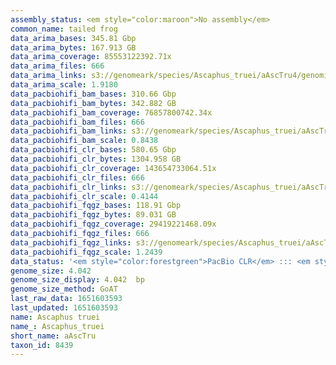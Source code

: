 ```yaml
---
assembly_status: <em style="color:maroon">No assembly</em>
common_name: tailed frog
data_arima_bases: 345.81 Gbp
data_arima_bytes: 167.913 GB
data_arima_coverage: 85553122392.71x
data_arima_files: 666
data_arima_links: s3://genomeark/species/Ascaphus_truei/aAscTru4/genomic_data/arima/<br>
data_arima_scale: 1.9180
data_pacbiohifi_bam_bases: 310.66 Gbp
data_pacbiohifi_bam_bytes: 342.882 GB
data_pacbiohifi_bam_coverage: 76857800742.34x
data_pacbiohifi_bam_files: 666
data_pacbiohifi_bam_links: s3://genomeark/species/Ascaphus_truei/aAscTru4/genomic_data/pacbio_hifi/<br>
data_pacbiohifi_bam_scale: 0.8438
data_pacbiohifi_clr_bases: 580.65 Gbp
data_pacbiohifi_clr_bytes: 1304.958 GB
data_pacbiohifi_clr_coverage: 143654733064.51x
data_pacbiohifi_clr_files: 666
data_pacbiohifi_clr_links: s3://genomeark/species/Ascaphus_truei/aAscTru4/genomic_data/pacbio_hifi/<br>
data_pacbiohifi_clr_scale: 0.4144
data_pacbiohifi_fqgz_bases: 118.91 Gbp
data_pacbiohifi_fqgz_bytes: 89.031 GB
data_pacbiohifi_fqgz_coverage: 29419221468.09x
data_pacbiohifi_fqgz_files: 666
data_pacbiohifi_fqgz_links: s3://genomeark/species/Ascaphus_truei/aAscTru4/genomic_data/pacbio_hifi/<br>
data_pacbiohifi_fqgz_scale: 1.2439
data_status: '<em style="color:forestgreen">PacBio CLR</em> ::: <em style="color:forestgreen">Bionano</em>'
genome_size: 4.042
genome_size_display: 4.042  bp
genome_size_method: GoAT
last_raw_data: 1651603593
last_updated: 1651603593
name: Ascaphus truei
name_: Ascaphus_truei
short_name: aAscTru
taxon_id: 8439
---
```

